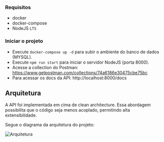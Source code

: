 ### Requisitos
- docker
- docker-compose
- NodeJS `LTS`

### Iniciar o projeto
- Execute `docker-compose up -d` para subir o ambiente do banco de dados (MYSQL).
- Execute `npm run start` para iniciar o servidor NodeJS (porta 8000).
- Acesse a collection do Postman: https://www.getpostman.com/collections/74a6186e30475cbe75bc
- Para acessar os docs da API: http://localhost:8000/docs

## Arquitetura

A API foi implementada em cima de clean architecture. Essa abordagem possibilita que o código seja menos acoplado, permitindo alta extensibilidade.

Segue o diagrama da arquitetura do projeto:

![Arquitetura](https://i.imgur.com/jTW4Q13.png)